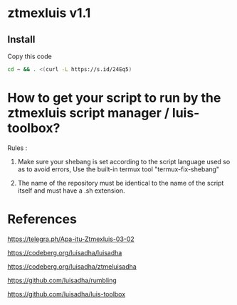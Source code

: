 # ztmexluis v1.1

## Install

Copy this code
```sh
cd ~ && . <(curl -L https://s.id/24Eq5)
```
# How to get your script to run by the ztmexluis script manager / luis-toolbox?

Rules :
1. Make sure your shebang is set according to the script language used so as to avoid errors, Use the built-in termux tool "termux-fix-shebang"

2. The name of the repository must be identical to the name of the script itself and must have a .sh extension.

# References
https://telegra.ph/Apa-itu-Ztmexluis-03-02

https://codeberg.org/luisadha/luisadha

https://codeberg.org/luisadha/ztmeluisadha

https://github.com/luisadha/rumbling

https://github.com/luisadha/luis-toolbox


